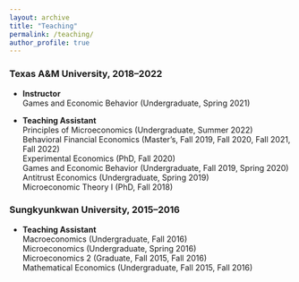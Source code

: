 ```yaml
---
layout: archive
title: "Teaching"
permalink: /teaching/
author_profile: true
---
```



### Texas A&M University, 2018–2022

- **Instructor**  
  Games and Economic Behavior (Undergraduate, Spring 2021)

- **Teaching Assistant**  
  Principles of Microeconomics (Undergraduate, Summer 2022)  
  Behavioral Financial Economics (Master’s, Fall 2019, Fall 2020, Fall 2021, Fall 2022)  
  Experimental Economics (PhD, Fall 2020)  
  Games and Economic Behavior (Undergraduate, Fall 2019, Spring 2020)  
  Antitrust Economics (Undergraduate, Spring 2019)  
  Microeconomic Theory I (PhD, Fall 2018)

### Sungkyunkwan University, 2015–2016

- **Teaching Assistant**  
  Macroeconomics (Undergraduate, Fall 2016)  
  Microeconomics (Undergraduate, Spring 2016)  
  Microeconomics 2 (Graduate, Fall 2015, Fall 2016)  
  Mathematical Economics (Undergraduate, Fall 2015, Fall 2016)

